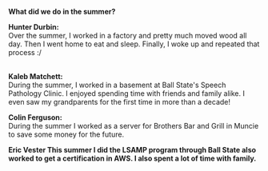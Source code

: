 <b>What did we do in the summer?</b><br>

<b>Hunter Durbin:</b><br>
Over the summer, I worked in a factory and pretty much moved wood all day. 
Then I went home to eat and sleep. 
Finally, I woke up and repeated that process :/<br><br>

<b>Kaleb Matchett:</b><br>
During the summer, I worked in a basement at Ball State's Speech Pathology Clinic.
I enjoyed spending time with friends and family alike. I even saw my grandparents
for the first time in more than a decade!

<b>Colin Ferguson:</b><br>
During the summer I worked as a server for Brothers Bar and Grill in Muncie to save some money for the future.

<b>Eric Vester<b>
This summer I did the LSAMP program through Ball State also worked to get a
certification in AWS. I also spent a lot of time with family.